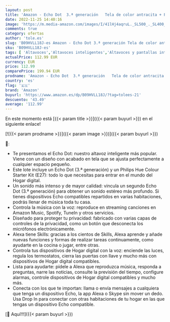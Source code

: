 ```yaml
---
layout: post
title: 'Amazon - Echo Dot  3.ª generación   Tela de color antracita + Philips Hue Colour Starter Kit  E27   compatible con Alexa - Kit de inicio de Hogar digital'
date: 2022-11-25 14:40:16
image: 'https://m.media-amazon.com/images/I/41lHj4aqruL._SL500_._SL400_.jpg'
comments: true
category: ofertas
author: 'tole.es'
slug: 'B09HVLL18J-es Amazon - Echo Dot 3.ª generación Tela de color antracita +...'
sku: 'B09HVLL18J-es'
tags: [ 'Altavoces','Altavoces inteligentes','Altavoces y pantallas inteligentes Echo','Dispositivos Amazon','Dispositivos Amazon y Accesorios','Electrónica','Equipos de audio y Hi-Fi','alexa','amazon','hue','philips','🇪🇸', ]
actualPrice: 112.99 EUR
currency: EUR
price: 112.99
comparePrice: 199.94 EUR
prodname: 'Amazon - Echo Dot  3.ª generación   Tela de color antracita + Philips Hue Colour Starter Kit  E27   compatible con Alexa - Kit de inicio de Hogar digital'
country: 'es'
flag: '🇪🇸'
brand: 'Amazon'
buyurl: 'https://www.amazon.es/dp/B09HVLL18J/?tag=tolees-21'
descuento: '43.49'
average: '112.99'
---
```


En este momento está [{{< param title >}}]({{< param buyurl >}}) en el siguiente enlace!

[![{{< param prodname >}}]({{< param image >}})]({{< param buyurl >}})

🔎:

- Te presentamos el Echo Dot: nuestro altavoz inteligente más popular. Viene con un diseño con acabado en tela que se ajusta perfectamente a cualquier espacio pequeño.
- Este lote incluye un Echo Dot (3.ª generación) y un Philips Hue Colour Starter Kit (E27): todo lo que necesitas para entrar en el mundo del Hogar digital.
- Un sonido más intenso y de mayor calidad: vincula un segundo Echo Dot (3.ª generación) para obtener un sonido estéreo más profundo. Si tienes dispositivos Echo compatibles repartidos en varias habitaciones, podrás llenar de música toda tu casa.
- Controla la música con la voz: reproduce en streaming canciones en Amazon Music, Spotify, TuneIn y otros servicios.
- Diseñado para proteger tu privacidad: fabricado con varias capas de controles de la privacidad, como un botón que desconecta los micrófonos electrónicamente.
- Alexa tiene Skills: gracias a los cientos de Skills, Alexa aprende y añade nuevas funciones y formas de realizar tareas continuamente, como ayudarte en la cocina o jugar, entre otras.
- Controla tus dispositivos de Hogar digital con la voz: enciende las luces, regula los termostatos, cierra las puertas con llave y mucho más con dispositivos de Hogar digital compatibles.
- Lista para ayudarte: pídele a Alexa que reproduzca música, responda a preguntas, narre las noticias, consulte la previsión del tiempo, configure alarmas, controle dispositivos de Hogar digital compatibles y mucho más.
- Conecta con los que te importan: llama o envía mensajes a cualquiera que tenga un dispositivo Echo, la app Alexa o Skype sin mover un dedo. Usa Drop In para conectar con otras habitaciones de tu hogar en las que tengas un dispositivo Echo compatible.

[🛒 Aquí!!!]({{< param buyurl >}})
